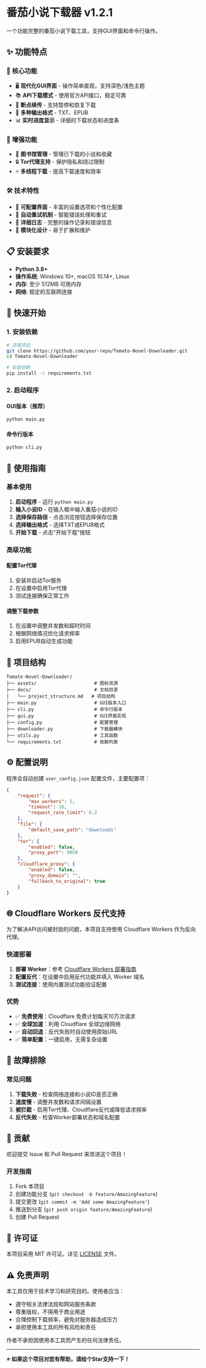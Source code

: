 # 番茄小说下载器 v1.2.1

一个功能完整的番茄小说下载工具，支持GUI界面和命令行操作。

## ✨ 功能特点

### 🎯 核心功能
- 🖥️ **现代化GUI界面** - 操作简单直观，支持深色/浅色主题
- 📚 **API下载模式** - 使用官方API接口，稳定可靠
- 🔄 **断点续传** - 支持暂停和恢复下载
- 📖 **多种输出格式** - TXT、EPUB
- 📊 **实时进度显示** - 详细的下载状态和进度条

### 🚀 增强功能
- 📱 **图书馆管理** - 管理已下载的小说和收藏
- 🔒 **Tor代理支持** - 保护隐私和绕过限制
- ⚡ **多线程下载** - 提高下载速度和效率

### 🛠️ 技术特性
- 🎨 **可配置界面** - 丰富的设置选项和个性化配置
- 🔄 **自动重试机制** - 智能错误处理和重试
- 📝 **详细日志** - 完整的操作记录和错误信息
- 🔧 **模块化设计** - 易于扩展和维护

## 📋 安装要求

- **Python 3.8+**
- **操作系统**: Windows 10+, macOS 10.14+, Linux
- **内存**: 至少 512MB 可用内存
- **网络**: 稳定的互联网连接

## 🚀 快速开始

### 1. 安装依赖

```bash
# 克隆项目
git clone https://github.com/your-repo/Tomato-Novel-Downloader.git
cd Tomato-Novel-Downloader

# 安装依赖
pip install -r requirements.txt
```

### 2. 启动程序

#### GUI版本（推荐）
```bash
python main.py
```

#### 命令行版本
```bash
python cli.py
```

## 📖 使用指南

### 基本使用

1. **启动程序** - 运行 `python main.py`
2. **输入小说ID** - 在输入框中输入番茄小说的ID
3. **选择保存路径** - 点击浏览按钮选择保存位置
4. **选择输出格式** - 选择TXT或EPUB格式
5. **开始下载** - 点击"开始下载"按钮

### 高级功能

#### 配置Tor代理
1. 安装并启动Tor服务
2. 在设置中启用Tor代理
3. 测试连接确保正常工作

#### 调整下载参数
1. 在设置中调整并发数和超时时间
2. 根据网络情况优化请求频率
3. 启用EPUB自动生成功能

## 📁 项目结构

```
Tomato-Novel-Downloader/
├── assets/                     # 图标资源
├── docs/                       # 文档目录
│   └── project_structure.md   # 项目结构
├── main.py                     # GUI版本入口
├── cli.py                      # 命令行版本
├── gui.py                      # GUI界面实现
├── config.py                   # 配置管理
├── downloader.py               # 下载器模块
├── utils.py                    # 工具函数
└── requirements.txt            # 依赖列表
```

## ⚙️ 配置说明

程序会自动创建 `user_config.json` 配置文件，主要配置项：

```json
{
    "request": {
        "max_workers": 5,
        "timeout": 10,
        "request_rate_limit": 0.2
    },
    "file": {
        "default_save_path": "downloads"
    },
    "tor": {
        "enabled": false,
        "proxy_port": 9050
    },
    "cloudflare_proxy": {
        "enabled": false,
        "proxy_domain": "",
        "fallback_to_original": true
    }
}
```

## 🌐 Cloudflare Workers 反代支持

为了解决API访问被封锁的问题，本项目支持使用 Cloudflare Workers 作为反向代理。

### 快速部署

1. **部署 Worker**：参考 [Cloudflare Workers 部署指南](docs/cloudflare-workers-guide.md)
2. **配置反代**：在设置中启用反代功能并填入 Worker 域名
3. **测试连接**：使用内置测试功能验证配置

### 优势

- ✅ **免费使用**：Cloudflare 免费计划每天10万次请求
- ✅ **全球加速**：利用 Cloudflare 全球边缘网络
- ✅ **自动回退**：反代失败时自动使用原始URL
- ✅ **简单配置**：一键启用，无需复杂设置

## 🔧 故障排除

### 常见问题

1. **下载失败** - 检查网络连接和小说ID是否正确
2. **速度慢** - 调整并发数和请求间隔设置
3. **被拦截** - 启用Tor代理、Cloudflare反代或降低请求频率
4. **反代失败** - 检查Worker部署状态和域名配置

## 🤝 贡献

欢迎提交 Issue 和 Pull Request 来改进这个项目！

### 开发指南
1. Fork 本项目
2. 创建功能分支 (`git checkout -b feature/AmazingFeature`)
3. 提交更改 (`git commit -m 'Add some AmazingFeature'`)
4. 推送到分支 (`git push origin feature/AmazingFeature`)
5. 创建 Pull Request

## 📄 许可证

本项目采用 MIT 许可证。详见 [LICENSE](LICENSE) 文件。

## ⚠️ 免责声明

本工具仅用于技术学习和研究目的。使用者应当：

- 遵守相关法律法规和网站服务条款
- 尊重版权，不得用于商业用途
- 合理控制下载频率，避免对服务器造成压力
- 承担使用本工具的所有风险和责任

作者不承担因使用本工具而产生的任何法律责任。

---

**⭐ 如果这个项目对您有帮助，请给个Star支持一下！**
